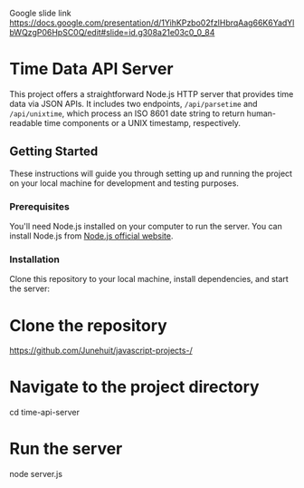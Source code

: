 Google slide link
https://docs.google.com/presentation/d/1YihKPzbo02fzlHbrqAag66K6YadYlbWQzgP06HpSC0Q/edit#slide=id.g308a21e03c0_0_84



# Time Data API Server

This project offers a straightforward Node.js HTTP server that provides time data via JSON APIs. It includes two endpoints, `/api/parsetime` and `/api/unixtime`, which process an ISO 8601 date string to return human-readable time components or a UNIX timestamp, respectively.

## Getting Started

These instructions will guide you through setting up and running the project on your local machine for development and testing purposes.

### Prerequisites

You'll need Node.js installed on your computer to run the server. You can install Node.js from [Node.js official website](https://nodejs.org/).

### Installation

Clone this repository to your local machine, install dependencies, and start the server:


# Clone the repository
https://github.com/Junehuit/javascript-projects-/

# Navigate to the project directory
cd time-api-server


# Run the server
node server.js

